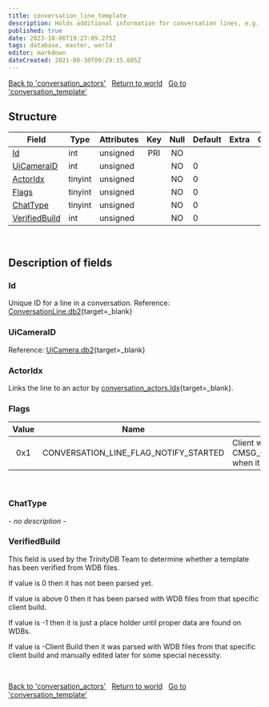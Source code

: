 ```yaml
---
title: conversation_line_template
description: Holds additional information for conversation lines, e.g. which actor is used.
published: true
date: 2023-10-06T19:27:09.275Z
tags: database, master, world
editor: markdown
dateCreated: 2021-08-30T09:29:35.885Z
---
```


<a href="https://trinitycore.info/en/database/master/world/conversation_actors" class="mt-5 v-btn v-btn--depressed v-btn--flat v-btn--outlined theme--light v-size--default darkblue--text text--lighten-3"><span class="v-btn__content"><i aria-hidden="true" class="v-icon notranslate v-icon--left mdi mdi-arrow-left theme--light"></i><span>Back to 'conversation_actors'</span></span></a>&nbsp;&nbsp;&nbsp;<a href="https://trinitycore.info/en/database/master/world/home" class="mt-5 v-btn v-btn--depressed v-btn--flat v-btn--outlined theme--light v-size--default darkblue--text text--lighten-3"><span class="v-btn__content"><i aria-hidden="true" class="v-icon notranslate v-icon--left mdi mdi-home-outline theme--light"></i><span>Return to world</span></span></a>&nbsp;&nbsp;&nbsp;<a href="https://trinitycore.info/en/database/master/world/conversation_template" class="mt-5 v-btn v-btn--depressed v-btn--flat v-btn--outlined theme--light v-size--default darkblue--text text--lighten-3"><span class="v-btn__content"><span>Go to 'conversation_template'</span><i aria-hidden="true" class="v-icon notranslate v-icon--right mdi mdi-arrow-right theme--light"></i></span></a>

## Structure

| Field | Type | Attributes | Key | Null | Default | Extra | Comment |
| --- | --- | --- | :---: | :---: | --- | --- | --- |
| [Id](#id) | int | unsigned | PRI | NO |  |  |  |
| [UiCameraID](#uicameraid) | int | unsigned |  | NO | 0 |  |  |
| [ActorIdx](#actoridx) | tinyint | unsigned |  | NO | 0 |  |  |
| [Flags](#flags) | tinyint | unsigned |  | NO | 0 |  |  |
| [ChatType](#chattype) | tinyint | unsigned |  | NO | 0 |  |  |
| [VerifiedBuild](#verifiedbuild) | int | unsigned |  | NO | 0 |  |  |
&nbsp;
## Description of fields

### Id
Unique ID for a line in a conversation.
Reference: [ConversationLine.db2](https://wow.tools/dbc/?dbc=conversationline){target=_blank}
&nbsp;

### UiCameraID
Reference: [UiCamera.db2](https://wow.tools/dbc/?dbc=uicamera){target=_blank}
&nbsp;

### ActorIdx
Links the line to an actor by [conversation_actors.Idx](/en/database/master/world/conversation_actors#idx){target=_blank}.
&nbsp;

### Flags
| Value | Name |Description |
| :---: | --- | --- |
| 0x1 | CONVERSATION_LINE_FLAG_NOTIFY_STARTED  | Client will send CMSG_CONVERSATION_LINE_STARTED when it runs this line |
&nbsp;

### ChatType
*- no description -*
&nbsp;

### VerifiedBuild
This field is used by the TrinityDB Team to determine whether a template has been verified from WDB files.

If value is 0 then it has not been parsed yet.

If value is above 0 then it has been parsed with WDB files from that specific client build.

If value is -1 then it is just a place holder until proper data are found on WDBs.

If value is -Client Build then it was parsed with WDB files from that specific client build and manually edited later for some special necessity.

&nbsp;

<a href="https://trinitycore.info/en/database/master/world/conversation_actors" class="mt-5 v-btn v-btn--depressed v-btn--flat v-btn--outlined theme--light v-size--default darkblue--text text--lighten-3"><span class="v-btn__content"><i aria-hidden="true" class="v-icon notranslate v-icon--left mdi mdi-arrow-left theme--light"></i><span>Back to 'conversation_actors'</span></span></a>&nbsp;&nbsp;&nbsp;<a href="https://trinitycore.info/en/database/master/world/home" class="mt-5 v-btn v-btn--depressed v-btn--flat v-btn--outlined theme--light v-size--default darkblue--text text--lighten-3"><span class="v-btn__content"><i aria-hidden="true" class="v-icon notranslate v-icon--left mdi mdi-home-outline theme--light"></i><span>Return to world</span></span></a>&nbsp;&nbsp;&nbsp;<a href="https://trinitycore.info/en/database/master/world/conversation_template" class="mt-5 v-btn v-btn--depressed v-btn--flat v-btn--outlined theme--light v-size--default darkblue--text text--lighten-3"><span class="v-btn__content"><span>Go to 'conversation_template'</span><i aria-hidden="true" class="v-icon notranslate v-icon--right mdi mdi-arrow-right theme--light"></i></span></a>
